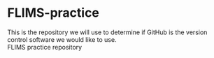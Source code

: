 FLIMS-practice
==============
This is the repository we will use to determine if GitHub is the version control software we would like to use.  
FLIMS practice repository
